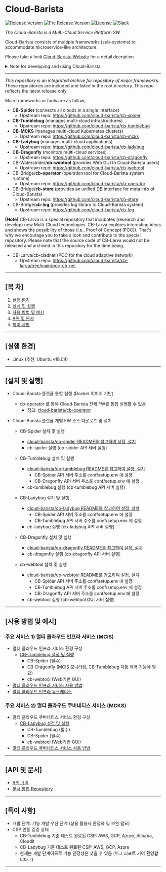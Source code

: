 # Cloud-Barista

[![Release Version](https://img.shields.io/github/v/release/cloud-barista/cb-tumblebug?color=blue)](https://github.com/cloud-barista/cloud-barista/releases/latest)
[![Pre Release Version](https://img.shields.io/github/v/release/cloud-barista/cb-tumblebug?color=brightgreen&include_prereleases&label=release%28dev%29)](https://github.com/cloud-barista/cloud-barista/releases)
[![License](https://img.shields.io/github/license/cloud-barista/cb-tumblebug?color=blue)](https://github.com/cloud-barista/cb-tumblebug/blob/main/LICENSE)
[![Slack](https://img.shields.io/badge/Slack-Cloud--Barista-brightgreen)](https://join.slack.com/t/cloud-barista/shared_invite/zt-bda8zhkg-tlOCr7_TdQGE_oUSz4mlkA)

*The Cloud-Barista is a Multi-Cloud Service Platform SW.* 

Cloud-Barista consists of multiple frameworks (sub-systems) to accommodate microservice-like architecture. 

Please take a look [Cloud-Barista Website](https://cloud-barista.github.io/technology/) for a detail decription.

<details>
<summary>Note for developing and using Cloud-Barista</summary>

#### Development stage of Cloud-Barista
```
Cloud-Barista is currently under development. (not v1.0 yet)
We welcome any new suggestions, issues, opinions, and controbutors !
Please note that the functionalities of Cloud-Barista are not stable and secure yet.
Becareful if you plan to use the current release in production.
If you have any difficulties in using Cloud-Barista, please let us know.
(Open an issue or Join the Cloud-Barista Slack)
```

#### Localization and Globalization of CB-Tumblebug (CB-Tumblebug의 현지화 및 세계화)
```
[English] As an opensource project initiated by Korean members, 
we would like to promote participation of Korean contributors during initial stage of this project. 
So, CB-Tumblebug Repo will accept use of Korean language in its early stages.
On the other hand, we hope this project flourishes regardless of contributor's country eventually.
So, the maintainers recommend using English at least for the title of Issues, Pull Requests, and Commits, 
while CB-Tumblebug Repo accommodates local languages in the contents of them.
```

```
[한국어] CB-Tumblebug은 한국에서 시작된 오픈 소스 프로젝트로서 
프로젝트의 초기 단계에는 한국 기여자들의 참여를 촉진하고자 합니다. 
따라서 초기 단계의 CB-Tumblebug는 한국어 사용을 받아 들일 것입니다.
다른 한편으로, 이 프로젝트가 국가에 관계없이 번성하기를 희망합니다.
따라서 개발 히스토리 관리를 위해 이슈, 풀 요청, 커밋 등의 
제목에 대해서는 영어 사용을 권장하며, 내용에 대한 한국어 사용은 수용할 것입니다.
```

</details>


---
*This repository is an integrated archive for repository of major frameworks.* These repositories are included and listed in the root directory. This repo reflects the latest release only.

Main frameworks or tools are as follow,

- **CB-Spider** (connects all clouds in a single interface)
  - Upstream repo: https://github.com/cloud-barista/cb-spider
- **CB-Tumblebug** (manages multi-cloud infrastructures)
  - Upstream repo: https://github.com/cloud-barista/cb-tumblebug
- **CB-MCKS** (manages multi-cloud Kubernetes clusters)
  - Upstream repo: https://github.com/cloud-barista/cb-mcks
- **CB-Ladybug** (manages multi-cloud applications)
  - Upstream repo: https://github.com/cloud-barista/cb-ladybug
- **CB-Dragonfly** (monitors multi-cloud services)
  - Upstream repo: https://github.com/cloud-barista/cb-dragonfly
- CB-Waterstrider/**cb-webtool** (provides Web GUI to Cloud-Barista users)
  - Upstream repo: https://github.com/cloud-barista/cb-webtool
- CB-Bridge/**cb-operator** (operation tool for Cloud-Barista system runtime)
  - Upstream repo: https://github.com/cloud-barista/cb-operator
- CB-Bridge/**cb-store** (provides an unified DB interface for meta info of Cloud-Barista)
  - Upstream repo: https://github.com/cloud-barista/cb-store
- CB-Bridge/**cb-log** (provides log library to Cloud-Barista system)
  - Upstream repo: https://github.com/cloud-barista/cb-log

**[Note]** CB-Larva is a special repository that incubates (research and develop) new Multi-Cloud technologies. 
CB-Larva explores interesting ideas and shows the possibility of those (i.e., Proof of Concept (POC)). 
That's why we encourage you to take a look and contribute to the special repository.
Please note that the source code of CB-Larva would not be released and archived in this repository for the time being. 

- CB-Larva/cb-cladnet (POC for the cloud adaptive network)
  - Upstream repo: https://github.com/cloud-barista/cb-larva/tree/main/poc-cb-net


***

## [목    차]

1. [실행 환경](#실행-환경)
1. [설치 및 실행](#설치-및-실행)
1. [사용 방법 및 예시](#사용-방법-및-예시)
1. [API 및 문서](#api-및-문서)
1. [특이 사항](#특이-사항)

***

## [실행 환경]

- Linux (추천: Ubuntu v18.04)

***

## [설치 및 실행]

- Cloud-Barista 플랫폼 통합 실행 (Docker 이미지 기반)
  - cb-operator 를 통해 Cloud-Barista 전체 FW를 통합 실행할 수 있음
    - 참고: [cloud-barista/cb-operator](/cb-operator/)

- Cloud-Barista 플랫폼 개별 FW 소스 다운로드 및 설치

  - CB-Spider 설치 및 실행
    - [cloud-barista/cb-spider README를 참고하여 설정, 설치](/cb-spider/)
    - cb-spider 실행 (cb-spider API 서버 실행)

  - CB-Tumblebug 설치 및 실행
    - [cloud-barista/cb-tumblebug README를 참고하여 설정, 설치](/cb-tumblebug/)
      - CB-Spider API 서버 주소를 conf/setup.env 에 설정
      - CB-Dragonfly API 서버 주소를 conf/setup.env 에 설정
    - cb-tumblebug 실행 (cb-tumblebug API 서버 실행)

  - CB-Ladybug 설치 및 실행
    - [cloud-barista/cb-ladybug README를 참고하여 설정, 설치](/cb-ladybug/)
      - CB-Spider API 서버 주소를 conf/setup.env 에 설정
      - CB-Tumblebug API 서버 주소를 conf/setup.env 에 설정
    - cb-ladybug 실행 (cb-ladybug API 서버 실행)

  - CB-Dragonfly 설치 및 실행
    - [cloud-barista/cb-dragonfly README를 참고하여 설정, 설치](/cb-dragonfly/)
    - cb-dragonfly 실행 (cb-dragonfly API 서버 실행)

  - cb-webtool 설치 및 실행
    - [cloud-barista/cb-webtool README를 참고하여 설정, 설치](/cb-webtool/)
      - CB-Spider API 서버 주소를 conf/setup.env 에 설정
      - CB-Tumblebug API 서버 주소를 conf/setup.env 에 설정
      - CB-Dragonfly API 서버 주소를 conf/setup.env 에 설정
    - cb-webtool 실행 (cb-webtool GUI 서버 실행)

***

## [사용 방법 및 예시]

### 주요 서비스 1) 멀티 클라우드 인프라 서비스 (MCIS)
- 멀티 클라우드 인프라 서비스 환경 구성 
  - [CB-Tumblebug 설정 및 실행](https://github.com/cloud-barista/cb-tumblebug#cb-tumblebug-%EC%86%8C%EC%8A%A4-%EB%B9%8C%EB%93%9C-%EB%B0%8F-%EC%8B%A4%ED%96%89-%EB%B0%A9%EB%B2%95-%EC%83%81%EC%84%B8)
    - CB-Spider (필수)
    - CB-Dragonfly (MCIS 모니터링, CB-Tumblebug 자동 제어 기능에 필요)
    - cb-webtool (Web기반 GUI)
- [멀티 클라우드 인프라 서비스 사용 방법](https://github.com/cloud-barista/cb-tumblebug#cb-tumblebug-%EA%B8%B0%EB%8A%A5-%EC%82%AC%EC%9A%A9-%EB%B0%A9%EB%B2%95)
- [멀티 클라우드 인프라 유스케이스](https://github.com/cloud-barista/cb-tumblebug/blob/main/README.md#3-%EB%A9%80%ED%8B%B0-%ED%81%B4%EB%9D%BC%EC%9A%B0%EB%93%9C-%EC%9D%B8%ED%94%84%EB%9D%BC-%EC%9C%A0%EC%8A%A4%EC%BC%80%EC%9D%B4%EC%8A%A4)

### 주요 서비스 2) 멀티 클라우드 쿠버네티스 서비스 (MCKS)
- 멀티 클라우드 쿠버네티스 서비스 환경 구성 
  - [CB-Ladybug 설정 및 실행](https://github.com/cloud-barista/cb-ladybug#getting-started)
    - CB-Tumblebug (필수)
    - CB-Spider (필수)
    - cb-webtool (Web기반 GUI)
- [멀티 클라우드 쿠버네티스 서비스 사용 방법](https://github.com/cloud-barista/cb-ladybug/tree/master/docs/test#test)

***

## [API 및 문서]
- [API 규격](https://github.com/cloud-barista/docs/blob/master/technical_docs/API/CB-User_REST-API.md)
- [문서 통합 Repository](https://github.com/cloud-barista/docs)

***

## [특이 사항]
- 개발 단계: 기능 개발 우선 단계 (상용 활용시 안정화 및 보완 필요)
- CSP 연동 검증 상태
  - CB-Tumblebug 기준 테스트 완료된 CSP: AWS, GCP, Azure, Alibaba, Cloudit
  - CB-Ladybug 기준 테스트 완료된 CSP: AWS, GCP, Azure
  - 현재는 개발 단계이므로 기능 안정성은 낮을 수 있음 (버그 리포트 기여 환영합니다..!)

***
